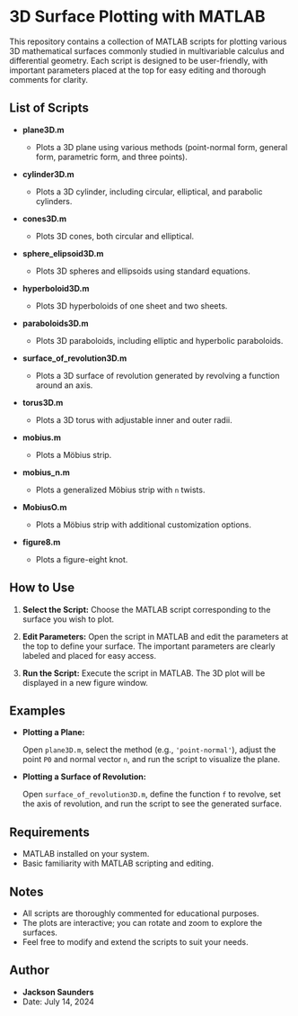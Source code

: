 # 3D Surface Plotting with MATLAB

This repository contains a collection of MATLAB scripts for plotting various 3D mathematical surfaces commonly studied in multivariable calculus and differential geometry. Each script is designed to be user-friendly, with important parameters placed at the top for easy editing and thorough comments for clarity.

## List of Scripts

- **plane3D.m**
  - Plots a 3D plane using various methods (point-normal form, general form, parametric form, and three points).

- **cylinder3D.m**
  - Plots a 3D cylinder, including circular, elliptical, and parabolic cylinders.

- **cones3D.m**
  - Plots 3D cones, both circular and elliptical.

- **sphere_elipsoid3D.m**
  - Plots 3D spheres and ellipsoids using standard equations.

- **hyperboloid3D.m**
  - Plots 3D hyperboloids of one sheet and two sheets.

- **paraboloids3D.m**
  - Plots 3D paraboloids, including elliptic and hyperbolic paraboloids.

- **surface_of_revolution3D.m**
  - Plots a 3D surface of revolution generated by revolving a function around an axis.

- **torus3D.m**
  - Plots a 3D torus with adjustable inner and outer radii.

- **mobius.m**
  - Plots a Möbius strip.

- **mobius_n.m**
  - Plots a generalized Möbius strip with `n` twists.

- **MobiusO.m**
  - Plots a Möbius strip with additional customization options.

- **figure8.m**
  - Plots a figure-eight knot.

## How to Use

1. **Select the Script:** Choose the MATLAB script corresponding to the surface you wish to plot.

2. **Edit Parameters:** Open the script in MATLAB and edit the parameters at the top to define your surface. The important parameters are clearly labeled and placed for easy access.

3. **Run the Script:** Execute the script in MATLAB. The 3D plot will be displayed in a new figure window.

## Examples

- **Plotting a Plane:**

  Open `plane3D.m`, select the method (e.g., `'point-normal'`), adjust the point `P0` and normal vector `n`, and run the script to visualize the plane.

- **Plotting a Surface of Revolution:**

  Open `surface_of_revolution3D.m`, define the function `f` to revolve, set the axis of revolution, and run the script to see the generated surface.

## Requirements

- MATLAB installed on your system.
- Basic familiarity with MATLAB scripting and editing.

## Notes

- All scripts are thoroughly commented for educational purposes.
- The plots are interactive; you can rotate and zoom to explore the surfaces.
- Feel free to modify and extend the scripts to suit your needs.

## Author

- **Jackson Saunders**
- Date: July 14, 2024

